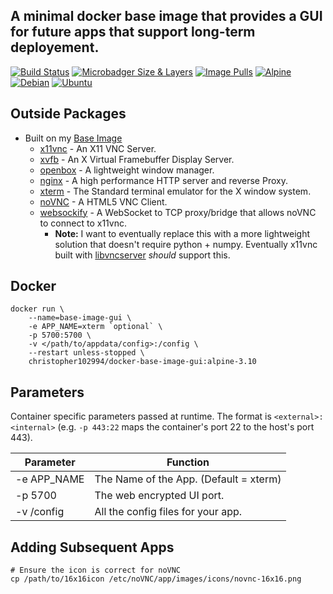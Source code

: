 ## A minimal docker base image that provides a GUI for future apps that support long-term deployement.

 [![Build Status](https://travis-ci.com/chris102994/docker-base-image-gui.svg?branch=master)](https://travis-ci.com/chris102994/docker-base-image-gui "Build Status")
[![Microbadger Size & Layers](https://images.microbadger.com/badges/image/christopher102994/docker-base-image-gui.svg)](https://microbadger.com/images/christopher102994/docker-base-image-gui "Image Size")
 [![Image Pulls](https://img.shields.io/docker/pulls/christopher102994/docker-base-image-gui)](https://hub.docker.com/repository/docker/christopher102994/docker-base-image-gui "Docker Hub Info")
 [![Alpine](https://images.microbadger.com/badges/version/christopher102994/docker-base-image-gui:alpine-3.10-latest.svg)](https://microbadger.com/images/christopher102994/docker-base-image-gui:alpine-3.10-latest "Alpine Image")
 [![Debian](https://images.microbadger.com/badges/version/christopher102994/docker-base-image-gui:debian-10-latest.svg)](https://microbadger.com/images/christopher102994/docker-base-image-gui:debian-10-latest "Debian Image")
 [![Ubuntu](https://images.microbadger.com/badges/version/christopher102994/docker-base-image-gui:ubuntu-18-latest.svg)](https://microbadger.com/images/christopher102994/docker-base-image-gui:ubuntu-18-latest "Ubuntu Image")

## Outside Packages
* Built on my [Base Image](https://github.com/chris102994/docker-base-image)
  * [x11vnc](http://www.karlrunge.com/x11vnc/) - An X11 VNC Server.
  * [xvfb](https://www.x.org/releases/X11R7.6/doc/man/man1/Xvfb.1.xhtml) - An X Virtual Framebuffer Display Server.
  * [openbox](http://openbox.org/wiki/Main_Page) - A lightweight window manager.
  * [nginx](https://www.nginx.com/) - A high performance HTTP server and reverse Proxy.
  * [xterm](https://en.wikipedia.org/wiki/Xterm) - The Standard terminal emulator for the X window system.
  * [noVNC](https://github.com/novnc/noVNC) - A HTML5 VNC Client.
  * [websockify](https://github.com/novnc/websockify) - A WebSocket to TCP proxy/bridge that allows noVNC to connect to x11vnc.
    * **Note:** I want to eventually replace this with a more lightweight solution that doesn't require python + numpy. Eventually x11vnc built with [libvncserver](https://libvnc.github.io/) *should* support this.

## Docker
```
docker run \
	--name=base-image-gui \
	-e APP_NAME=xterm `optional` \
	-p 5700:5700 \
	-v </path/to/appdata/config>:/config \
	--restart unless-stopped \
	christopher102994/docker-base-image-gui:alpine-3.10
```

## Parameters
Container specific parameters passed at runtime. The format is `<external>:<internal>` (e.g. `-p 443:22` maps the container's port 22 to the host's port 443).

| Parameter | Function |
| -------- | -------- |
| -e APP_NAME | The Name of the App. (Default = xterm) |
| -p 5700 | The web encrypted UI port. |
| -v /config | All the config files for your app. |

## Adding Subsequent Apps
```
# Ensure the icon is correct for noVNC
cp /path/to/16x16icon /etc/noVNC/app/images/icons/novnc-16x16.png
``` 

